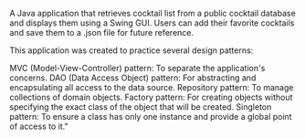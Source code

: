 A Java application that retrieves cocktail list from a public cocktail database and displays them using a Swing GUI. 
Users can add their favorite cocktails and save them to a .json file for future reference.

This application was created to practice several design patterns:

MVC (Model-View-Controller) pattern: To separate the application's concerns.
DAO (Data Access Object) pattern: For abstracting and encapsulating all access to the data source.
Repository pattern: To manage collections of domain objects.
Factory pattern: For creating objects without specifying the exact class of the object that will be created.
Singleton pattern: To ensure a class has only one instance and provide a global point of access to it."
